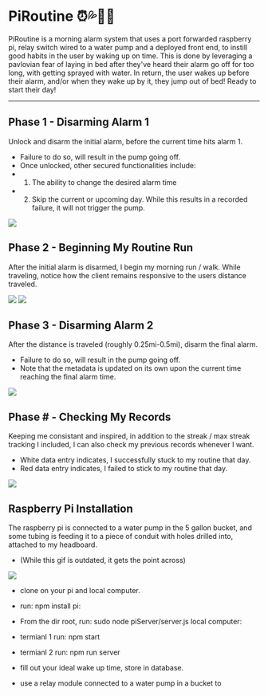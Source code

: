 # PiRoutine ⏰💦🏃‍♂️
PiRoutine is a morning alarm system that uses a port forwarded raspberry pi, relay switch wired to a water pump and a deployed front end, to instill good habits in the user by waking up on time. This is done by leveraging a pavlovian fear of laying in bed after they've heard their alarm go off for too long, with getting sprayed with water. In return, the user wakes up before their alarm, and/or when they wake up by it, they jump out of bed! Ready to start their day!

---
## Phase 1 - Disarming Alarm 1
Unlock and disarm the initial alarm, before the current time hits alarm 1. 
- Failure to do so, will result in the pump going off.
- Once unlocked, other secured functionalities include: 
- 1. The ability to change the desired alarm time
- 2. Skip the current or upcoming day. While this results in a recorded failure, it will not trigger the pump.

![](https://media.giphy.com/media/nf0ISX16TTOGgOZEtK/giphy.gif)
## Phase 2 - Beginning My Routine Run
After the initial alarm is disarmed, I begin my morning run / walk. While traveling, notice how the client remains responsive to the users distance traveled. 

![](https://media.giphy.com/media/bu7f1pVmXjfIxsCIvN/giphy.gif)
![](https://media.giphy.com/media/JpCnppJj1nx25lgt79/giphy.gif)
## Phase 3 - Disarming Alarm 2
After the distance is traveled (roughly 0.25mi-0.5mi), disarm the final alarm. 
- Failure to do so, will result in the pump going off. 
- Note that the metadata is updated on its own upon the current time reaching the final alarm time.

![](https://media.giphy.com/media/3ZEJjQsOq5FoqUi98H/giphy.gif)
## Phase # - Checking My Records
Keeping me consistant and inspired, in addition to the streak / max streak tracking I included, I can also check my previous records whenever I want.
- White data entry indicates, I successfully stuck to my routine that day.
- Red data entry indicates, I failed to stick to my routine that day.

![](https://media.giphy.com/media/Vx0uMBsm3K6pU9FqBT/giphy.gif)
## Raspberry Pi Installation
The raspberry pi is connected to a water pump in the 5 gallon bucket, and some tubing is feeding it to a piece of conduit with holes drilled into, attached to my headboard. 
- (While this gif is outdated, it gets the point across)

![](https://media.giphy.com/media/BOUoNFCUU2GLJcLk6I/giphy-downsized.gif)

- clone on your pi and local computer.
- run: npm install
pi:
- From the dir root, run: sudo node piServer/server.js
local computer:
- termianl 1 run: npm start
- termianl 2 run: npm run server

- fill out your ideal wake up time, store in database.
- use a relay module connected to a water pump in a bucket to
